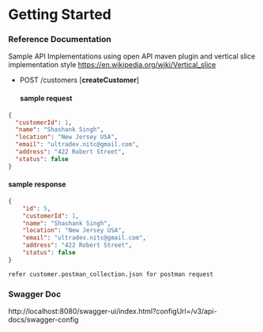 # Getting Started

### Reference Documentation

Sample API Implementations using open API maven plugin and vertical slice implementation style  https://en.wikipedia.org/wiki/Vertical_slice

- POST /customers [**createCustomer**]

  #### sample request 

```json
{
  "customerId": 1,
  "name": "Shashank Singh",
  "location": "New Jersey USA",
  "email": "ultradev.nitc@gmail.com",
  "address": "422 Robert Street",
  "status": false
}
```

#### sample response

```json
{
    "id": 5,
    "customerId": 1,
    "name": "Shashank Singh",
    "location": "New Jersey USA",
    "email": "ultradev.nitc@gmail.com",
    "address": "422 Robert Street",
    "status": false
}
```

`refer customer.postman_collection.json for postman request`

### Swagger Doc

http://localhost:8080/swagger-ui/index.html?configUrl=/v3/api-docs/swagger-config


